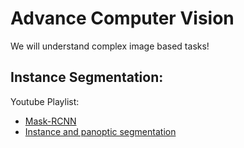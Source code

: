 # Advance Computer Vision

We will understand complex image based tasks!

## Instance Segmentation:

Youtube Playlist:
* [Mask-RCNN](https://www.youtube.com/watch?v=Ul25zSysk2A&list=PLkRkKTC6HZMxZrxnHUDYSLiPZxiUUFD2C)
* [Instance and panoptic segmentation](https://www.youtube.com/watch?v=LMZI8DDyltQ)
